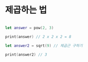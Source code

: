 제곱하는 법
==============

```swift 

let answer = pow(2, 3) 

print(answer) // 2 x 2 x 2 = 8

let answer2 = sqrt(9) // 제곱근 구하기

print(answer2) // 3

```
